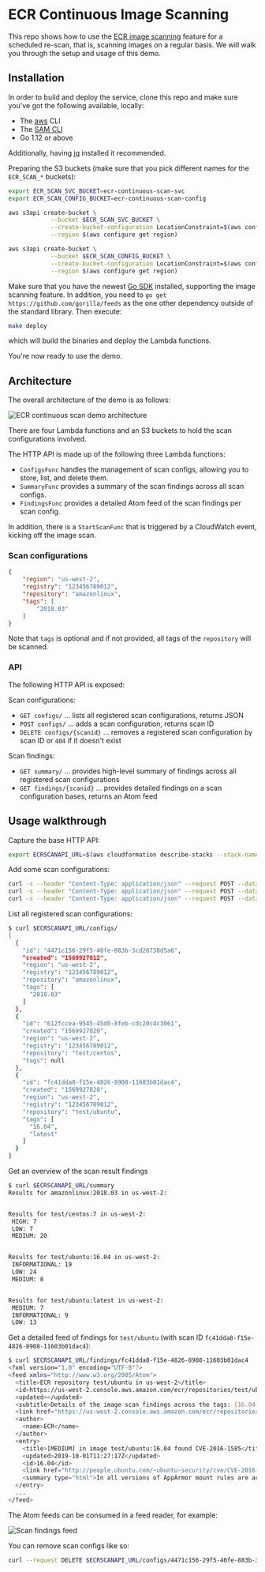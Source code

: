 # ECR Continuous Image Scanning

This repo shows how to use the [ECR image scanning](https://docs.aws.amazon.com/AmazonECR/latest/userguide/security.html) feature
for a scheduled re-scan, that is, scanning images on a regular basis. We will walk you through the setup and usage of this demo.

## Installation

In order to build and deploy the service, clone this repo and make sure you've got the following available, locally:

- The [aws](https://docs.aws.amazon.com/cli/latest/userguide/cli-chap-install.html) CLI
- The [SAM CLI](https://github.com/awslabs/aws-sam-cli)
- Go 1.12 or above

Additionally, having [jq](https://stedolan.github.io/jq/download/) installed it recommended.

Preparing the S3 buckets (make sure that you pick different names for the `ECR_SCAN_*` buckets):

```sh
export ECR_SCAN_SVC_BUCKET=ecr-continuous-scan-svc
export ECR_SCAN_CONFIG_BUCKET=ecr-continuous-scan-config

aws s3api create-bucket \
            --bucket $ECR_SCAN_SVC_BUCKET \
            --create-bucket-configuration LocationConstraint=$(aws configure get region) \
            --region $(aws configure get region)

aws s3api create-bucket \
            --bucket $ECR_SCAN_CONFIG_BUCKET \
            --create-bucket-configuration LocationConstraint=$(aws configure get region) \
            --region $(aws configure get region)
```

Make sure that you have the newest [Go SDK](https://aws.amazon.com/sdk-for-go/) installed, 
supporting the image scanning feature. In addition, you need to `go get https://github.com/gorilla/feeds`
as the one other dependency outside of the standard library. Then execute:

```sh
make deploy
``` 

which will build the binaries and deploy the Lambda functions. 

You're now ready to use the demo.


## Architecture

The overall architecture of the demo is as follows:

![ECR continuous scan demo architecture](ecr-continuous-scan-architecture.png)

There are four Lambda functions and an S3 buckets to hold the scan configurations involved.

The HTTP API is made up of the following three Lambda functions:

* `ConfigsFunc` handles the management of scan configs, allowing you to store, list, and delete them.
* `SummaryFunc` provides a summary of the scan findings across all scan configs.
* `FindingsFunc` provides a detailed Atom feed of the scan findings per scan config.

In addition, there is a `StartScanFunc` that is triggered by a CloudWatch event, kicking off the image scan.

### Scan configurations


```json
{
    "region": "us-west-2",
    "registry": "123456789012",
    "repository": "amazonlinux",
    "tags": [
        "2018.03"
    ]
}
```

Note that `tags` is optional and if not provided, all tags of the `repository` will be scanned. 

### API

The following HTTP API is exposed:

Scan configurations:

* `GET configs/` … lists all registered scan configurations, returns JSON
* `POST configs/` … adds a scan configuration, returns scan ID
* `DELETE configs/{scanid}` … removes a registered scan configuration by scan ID or `404` if it doesn't exist

Scan findings:

* `GET summary/` … provides high-level summary of findings across all registered scan configurations
* `GET findings/{scanid}` … provides detailed findings on a scan configuration bases, returns an Atom feed


## Usage walkthrough

Capture the base HTTP API:

```sh
export ECRSCANAPI_URL=$(aws cloudformation describe-stacks --stack-name ecr-continuous-scan | jq '.Stacks[].Outputs[] | select(.OutputKey=="ECRScanAPIEndpoint").OutputValue' -r)
```

Add some scan configurations:

```sh
curl -s --header "Content-Type: application/json" --request POST --data @scan-config-amazonlinux.json $ECRSCANAPI_URL/configs/
curl -s --header "Content-Type: application/json" --request POST --data @scan-config-centos.json $ECRSCANAPI_URL/configs/
curl -s --header "Content-Type: application/json" --request POST --data @scan-config-ubuntu.json $ECRSCANAPI_URL/configs/
```

List all registered scan configurations:

```sh
$ curl $ECRSCANAPI_URL/configs/
[
  {
    "id": "4471c156-29f5-40fe-883b-3cd26738d5a6",
    "created": "1569927812",
    "region": "us-west-2",
    "registry": "123456789012",
    "repository": "amazonlinux",
    "tags": [
      "2018.03"
    ]
  },
  {
    "id": "612fccea-9545-45d0-8feb-cdc20c4c3061",
    "created": "1569927820",
    "region": "us-west-2",
    "registry": "123456789012",
    "repository": "test/centos",
    "tags": null
  },
  {
    "id": "fc41dda8-f15e-4826-8908-11603b01dac4",
    "created": "1569927828",
    "region": "us-west-2",
    "registry": "123456789012",
    "repository": "test/ubuntu",
    "tags": [
      "16.04",
      "latest"
    ]
  }
]
```

Get an overview of the scan result findings

```sh
$ curl $ECRSCANAPI_URL/summary
Results for amazonlinux:2018.03 in us-west-2:


Results for test/centos:7 in us-west-2:
 HIGH: 7
 LOW: 7
 MEDIUM: 20


Results for test/ubuntu:16.04 in us-west-2:
 INFORMATIONAL: 19
 LOW: 24
 MEDIUM: 8


Results for test/ubuntu:latest in us-west-2:
 MEDIUM: 7
 INFORMATIONAL: 9
 LOW: 13
```

Get a detailed feed of findings for `test/ubuntu` (with scan ID `fc41dda8-f15e-4826-8908-11603b01dac4`):

```sh
$ curl $ECRSCANAPI_URL/findings/fc41dda8-f15e-4826-8908-11603b01dac4
<?xml version="1.0" encoding="UTF-8"?>
<feed xmlns="http://www.w3.org/2005/Atom">
  <title>ECR repository test/ubuntu in us-west-2</title>
  <id>https://us-west-2.console.aws.amazon.com/ecr/repositories/test/ubuntu/</id>
  <updated></updated>
  <subtitle>Details of the image scan findings across the tags: [16.04] [latest] </subtitle>
  <link href="https://us-west-2.console.aws.amazon.com/ecr/repositories/test/ubuntu/"></link>
  <author>
    <name>ECR</name>
  </author>
  <entry>
    <title>[MEDIUM] in image test/ubuntu:16.04 found CVE-2016-1585</title>
    <updated>2019-10-01T11:27:17Z</updated>
    <id>16.04</id>
    <link href="http://people.ubuntu.com/~ubuntu-security/cve/CVE-2016-1585" rel="alternate"></link>
    <summary type="html">In all versions of AppArmor mount rules are accidentally widened when compiled.</summary>
  </entry>
  ...
</feed>  
```

The Atom feeds can be consumed in a feed reader, for example:

![Scan findings feed](scan-findindings-feed.png)

You can remove scan configs like so:

```sh
curl --request DELETE $ECRSCANAPI_URL/configs/4471c156-29f5-40fe-883b-3cd26738d5a6
```
